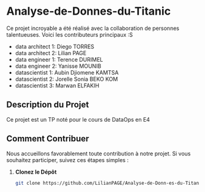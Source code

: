 # Analyse-de-Donnes-du-Titanic
Ce projet incroyable a été réalisé avec la collaboration de personnes talentueuses. Voici les contributeurs principaux :S

- data architect 1: Diego TORRES
- data architect 2: Lilian PAGE
- data engineer 1: Terence DURIMEL
- data engineer 2: Yanisse MOUNIB
- datascientist 1: Aubin Djiomene KAMTSA
- datascientist 2: Jorelle Sonia BEKO KOM
- datascientist 3: Marwan ELFAKIH

## Description du Projet

Ce projet est un TP noté pour le cours de DataOps en E4

## Comment Contribuer

Nous accueillons favorablement toute contribution à notre projet. Si vous souhaitez participer, suivez ces étapes simples :

1. **Clonez le Dépôt**
   ```bash
   git clone https://github.com/LilianPAGE/Analyse-de-Donn-es-du-Titanic.git
